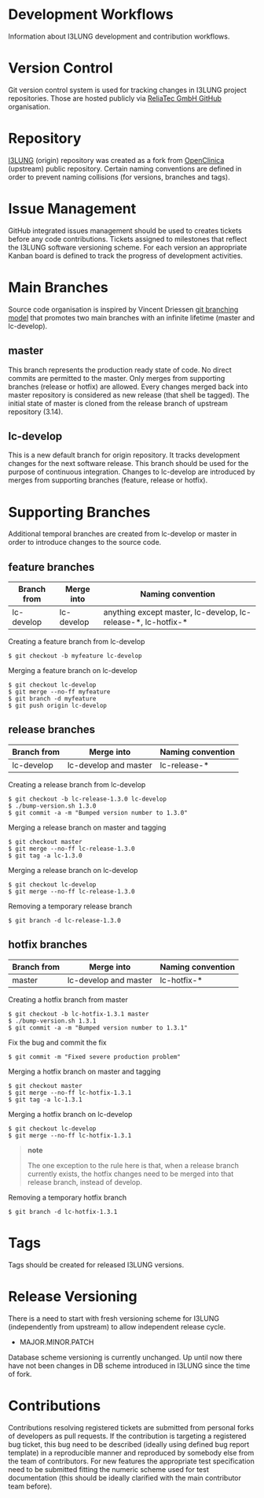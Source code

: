 Development Workflows
=====================

Information about I3LUNG development and contribution workflows.

# Version Control

Git version control system is used for tracking changes in I3LUNG
project repositories. Those are hosted publicly via [ReliaTec GmbH
GitHub](https://github.com/reliatec-gmbh/) organisation.

# Repository

[I3LUNG](https://github.com/reliatec-gmbh/I3LUNG) (origin)
repository was created as a fork from
[OpenClinica](https://github.com/OpenClinica/OpenClinica) (upstream)
public repository. Certain naming conventions are defined in order to
prevent naming collisions (for versions, branches and tags).

# Issue Management

GitHub integrated issues management should be used to creates tickets
before any code contributions. Tickets assigned to milestones that
reflect the I3LUNG software versioning scheme. For each version an
appropriate Kanban board is defined to track the progress of development
activities.

# Main Branches

Source code organisation is inspired by Vincent Driessen [git branching
model](https://nvie.com/posts/a-successful-git-branching-model) that
promotes two main branches with an infinite lifetime (master and
lc-develop).

## master

This branch represents the production ready state of code. No direct
commits are permitted to the master. Only merges from supporting
branches (release or hotfix) are allowed. Every changes merged back into
master repository is considered as new release (that shell be tagged).
The initial state of master is cloned from the release branch of
upstream repository (3.14).

## lc-develop

This is a new default branch for origin repository. It tracks
development changes for the next software release. This branch should be
used for the purpose of continuous integration. Changes to lc-develop
are introduced by merges from supporting branches (feature, release or
hotfix).

# Supporting Branches

Additional temporal branches are created from lc-develop or master in
order to introduce changes to the source code.

## feature branches

| Branch from | Merge into | Naming convention                                               |
|-------------|------------|-----------------------------------------------------------------|
| lc-develop  | lc-develop | anything except master, lc-develop, lc-release-\*, lc-hotfix-\* |

Creating a feature branch from lc-develop
``` {.sourceCode .shell}
$ git checkout -b myfeature lc-develop
```
Merging a feature branch on lc-develop
``` {.sourceCode .shell}
$ git checkout lc-develop
$ git merge --no-ff myfeature
$ git branch -d myfeature
$ git push origin lc-develop
```

## release branches

| Branch from | Merge into             | Naming convention |
|-------------|------------------------|-------------------|
| lc-develop  | lc-develop and master  | lc-release-\*     |

Creating a release branch from lc-develop
``` {.sourceCode .shell}
$ git checkout -b lc-release-1.3.0 lc-develop
$ ./bump-version.sh 1.3.0
$ git commit -a -m "Bumped version number to 1.3.0"
```
Merging a release branch on master and tagging
``` {.sourceCode .shell}
$ git checkout master
$ git merge --no-ff lc-release-1.3.0
$ git tag -a lc-1.3.0
```
Merging a release branch on lc-develop
``` {.sourceCode .shell}
$ git checkout lc-develop
$ git merge --no-ff lc-release-1.3.0
```
Removing a temporary release branch
``` {.sourceCode .shell}
$ git branch -d lc-release-1.3.0
```

## hotfix branches

| Branch from |  Merge into           | Naming convention  |
|-------------|-----------------------|--------------------|
 | master      | lc-develop and master | lc-hotfix-\*       |

Creating a hotfix branch from master
``` {.sourceCode .shell}
$ git checkout -b lc-hotfix-1.3.1 master
$ ./bump-version.sh 1.3.1
$ git commit -a -m "Bumped version number to 1.3.1"
```
Fix the bug and commit the fix
``` {.sourceCode .shell}
$ git commit -m "Fixed severe production problem"
```
Merging a hotfix branch on master and tagging
``` {.sourceCode .shell}
$ git checkout master
$ git merge --no-ff lc-hotfix-1.3.1
$ git tag -a lc-1.3.1
```
Merging a hotfix branch on lc-develop
``` {.sourceCode .shell}
$ git checkout lc-develop
$ git merge --no-ff lc-hotfix-1.3.1
```

> **note**
>
> The one exception to the rule here is that, when a release branch
> currently exists, the hotfix changes need to be merged into that
> release branch, instead of develop.

Removing a temporary hotfix branch
``` {.sourceCode .shell}
$ git branch -d lc-hotfix-1.3.1
```

# Tags

Tags should be created for released I3LUNG versions.

# Release Versioning

There is a need to start with fresh versioning scheme for I3LUNG
(independently from upstream) to allow independent release cycle.

-   MAJOR.MINOR.PATCH

Database scheme versioning is currently unchanged. Up until now there
have not been changes in DB scheme introduced in I3LUNG since the
time of fork.

# Contributions

Contributions resolving registered tickets are submitted from personal
forks of developers as pull requests. If the contribution is targeting a
registered bug ticket, this bug need to be described (ideally using
defined bug report template) in a reproducible manner and reproduced by
somebody else from the team of contributors. For new features the
appropriate test specification need to be submitted fitting the numeric
scheme used for test documentation (this should be ideally clarified
with the main contributor team before).
